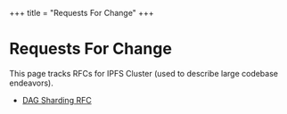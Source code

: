 +++
title = "Requests For Change"
+++

# Requests For Change

This page tracks RFCs for IPFS Cluster (used to describe large codebase endeavors).

* [DAG Sharding RFC](dag-sharding-rfc)
